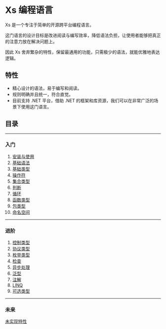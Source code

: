 # Xs 编程语言
Xs 是一个专注于简单的开源跨平台编程语言。  

这门语言的设计目标是改进阅读与编写效率，降低语法负担，让使用者能够把真正的注意力放在解决问题上。  

因此 Xs 舍弃繁杂的特性，保留最通用的功能，只需极少的语法，就能优雅地表达逻辑。  
## 特性
- 精心设计的语法，易于编写和阅读。
- 规则明确并且统一，符合直觉。
- 目前支持 .NET 平台，借助 .NET 的框架和库资源，我们可以在非常广泛的场景下使用这门语言。

## 目录
---
### 入门
1. [安装与使用](install.md)
1. [基础语法](basic-grammar.md)
1. [基础类型](basic-type.md)
1. [操作符](operator.md)
1. [集合类型](collection-type.md)
1. [判断](judgment.md)
1. [循环](loop.md)
1. [函数类型](function-type.md)
1. [包类型](package-type.md)
1. [命名空间](namespace.md)
---
### 进阶
1. [控制类型](control-type.md)
1. [协议类型](protocol-type.md)
1. [枚举类型](enumeration-type.md)
1. [检查](check.md)
1. [异步处理](asynchronous.md)
1. [泛型](generic.md)
1. [注解](annotation.md)
1. [LINQ](linq.md)
1. [可选类型](optional-type.md)
---
### 未来
[未实现特性](future.md)
